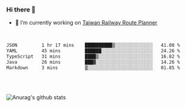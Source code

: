 ### Hi there 👋

- 🔭 I’m currently working on [Taiwan Railway Route Planner](https://github.com/Taiwan-Railway-Route-Planner)

<br/>

<!--START_SECTION:waka-->

```txt
JSON         1 hr 17 mins    ██████████▒░░░░░░░░░░░░░░   41.08 %
YAML         45 mins         ██████░░░░░░░░░░░░░░░░░░░   24.26 %
TypeScript   31 mins         ████▒░░░░░░░░░░░░░░░░░░░░   16.82 %
Java         26 mins         ███▓░░░░░░░░░░░░░░░░░░░░░   14.26 %
Markdown     3 mins          ▒░░░░░░░░░░░░░░░░░░░░░░░░   01.85 %
```

<!--END_SECTION:waka-->

<br/>
<br/>

![Anurag's github stats](https://github-readme-stats.vercel.app/api?username=DepickereSven&show_icons=true&theme=tokyonight)



<!--
**DepickereSven/DepickereSven** is a ✨ _special_ ✨ repository because its `README.md` (this file) appears on your GitHub profile.

Here are some ideas to get you started:

- 🔭 I’m currently working on ...
- 🌱 I’m currently learning ...
- 👯 I’m looking to collaborate on ...
- 🤔 I’m looking for help with ...
- 💬 Ask me about ...
- 📫 How to reach me: ...
- 😄 Pronouns: ...
- ⚡ Fun fact: ...
-->
